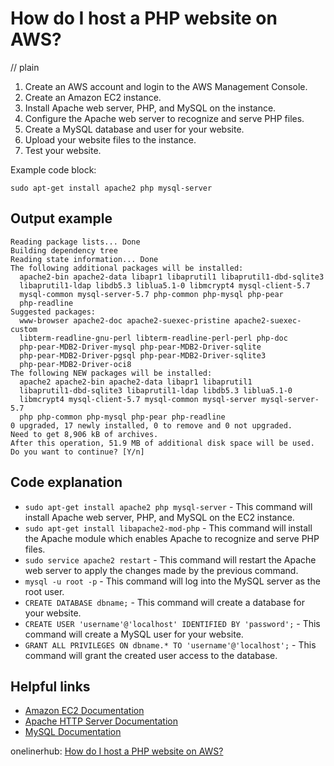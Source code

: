# How do I host a PHP website on AWS?
// plain

1.  Create an AWS account and login to the AWS Management Console.
2.  Create an Amazon EC2 instance.
3.  Install Apache web server, PHP, and MySQL on the instance.
4.  Configure the Apache web server to recognize and serve PHP files.
5.  Create a MySQL database and user for your website.
6.  Upload your website files to the instance.
7.  Test your website.

Example code block:

```
sudo apt-get install apache2 php mysql-server
```

## Output example


```
Reading package lists... Done
Building dependency tree
Reading state information... Done
The following additional packages will be installed:
  apache2-bin apache2-data libapr1 libaprutil1 libaprutil1-dbd-sqlite3
  libaprutil1-ldap libdb5.3 liblua5.1-0 libmcrypt4 mysql-client-5.7
  mysql-common mysql-server-5.7 php-common php-mysql php-pear
  php-readline
Suggested packages:
  www-browser apache2-doc apache2-suexec-pristine apache2-suexec-custom
  libterm-readline-gnu-perl libterm-readline-perl-perl php-doc
  php-pear-MDB2-Driver-mysql php-pear-MDB2-Driver-sqlite
  php-pear-MDB2-Driver-pgsql php-pear-MDB2-Driver-sqlite3
  php-pear-MDB2-Driver-oci8
The following NEW packages will be installed:
  apache2 apache2-bin apache2-data libapr1 libaprutil1
  libaprutil1-dbd-sqlite3 libaprutil1-ldap libdb5.3 liblua5.1-0
  libmcrypt4 mysql-client-5.7 mysql-common mysql-server mysql-server-5.7
  php php-common php-mysql php-pear php-readline
0 upgraded, 17 newly installed, 0 to remove and 0 not upgraded.
Need to get 8,906 kB of archives.
After this operation, 51.9 MB of additional disk space will be used.
Do you want to continue? [Y/n]
```

## Code explanation


- `sudo apt-get install apache2 php mysql-server` - This command will install Apache web server, PHP, and MySQL on the EC2 instance.
- `sudo apt-get install libapache2-mod-php` - This command will install the Apache module which enables Apache to recognize and serve PHP files.
- `sudo service apache2 restart` - This command will restart the Apache web server to apply the changes made by the previous command.
- `mysql -u root -p` - This command will log into the MySQL server as the root user.
- `CREATE DATABASE dbname;` - This command will create a database for your website.
- `CREATE USER 'username'@'localhost' IDENTIFIED BY 'password';` - This command will create a MySQL user for your website.
- `GRANT ALL PRIVILEGES ON dbname.* TO 'username'@'localhost';` - This command will grant the created user access to the database.

## Helpful links

- [Amazon EC2 Documentation](https://aws.amazon.com/documentation/ec2/)
- [Apache HTTP Server Documentation](https://httpd.apache.org/docs/)
- [MySQL Documentation](https://dev.mysql.com/doc/)

onelinerhub: [How do I host a PHP website on AWS?](https://onelinerhub.com/php-aws/how-do-i-host-a-php-website-on-aws)